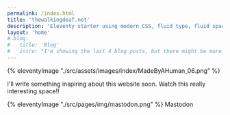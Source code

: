 ```yaml
---
permalink: /index.html
title: 'thewalkingdeaf.net'
description: 'Eleventy starter using modern CSS, fluid type, fluid spacing, flexible layout and progressive enhancement.'
layout: 'home'
# blog:
#   title: 'Blog'
#   intro: "I'm showing the last 4 blog posts, but there might be more!"
---
```


{% eleventyImage "./src/assets/images/index/MadeByAHuman_06.png" %}

I'll write something inspiring about this website soon. Watch this really interesting space!!

<div>
    {% eleventyImage "./src/pages/img/mastodon.png" %}
    <span>Mastodon</span>
</div>

<!-- {% eleventyImage "./src/pages/img/IMG_0326.jpg" %}  -->